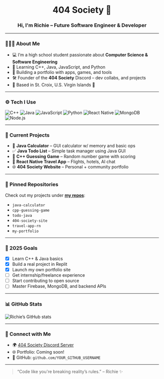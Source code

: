 <h1 align="center">404 Society 👾</h1>
<h3 align="center">Hi, I'm Richie – Future Software Engineer & Developer</h3>

---

### 👨🏽‍💻 About Me

- 💻 I’m a high school student passionate about **Computer Science & Software Engineering**
- 🔧 Learning C++, Java, JavaScript, and Python
- 🧠 Building a portfolio with apps, games, and tools
- 🛠️ Founder of the **404 Society** Discord – dev collabs, and projects
- 📍 Based in St. Croix, U.S. Virgin Islands 🌴

---

### ⚙️ Tech I Use

![C++](https://img.shields.io/badge/C++-00599C?style=flat&logo=c%2B%2B&logoColor=white)
![Java](https://img.shields.io/badge/Java-ED8B00?style=flat&logo=java&logoColor=white)
![JavaScript](https://img.shields.io/badge/JavaScript-F7DF1E?style=flat&logo=javascript&logoColor=black)
![Python](https://img.shields.io/badge/Python-3776AB?style=flat&logo=python&logoColor=white)
![React Native](https://img.shields.io/badge/React_Native-20232A?style=flat&logo=react&logoColor=61DAFB)
![MongoDB](https://img.shields.io/badge/MongoDB-4EA94B?style=flat&logo=mongodb&logoColor=white)
![Node.js](https://img.shields.io/badge/Node.js-339933?style=flat&logo=nodedotjs&logoColor=white)

---

### 🧠 Current Projects

- 🔢 **Java Calculator** – GUI calculator w/ memory and basic ops
- ✅ **Java Todo List** – Simple task manager using Java GUI
- 🎲 **C++ Guessing Game** – Random number game with scoring
- 🧭 **React Native Travel App** – Flights, hotels, AI chat
- 🌐 **404 Society Website** – Personal + community portfolio

---

### 📌 Pinned Repositories

Check out my projects under **[my repos](https://github.com/YOUR_GITHUB_USERNAME?tab=repositories)**:
- `java-calculator`
- `cpp-guessing-game`
- `todo-java`
- `404-society-site`
- `travel-app-rn`
- `my-portfolio`

---

### 🎯 2025 Goals

- [x] Learn C++ & Java basics  
- [x] Build a real project in Replit  
- [x] Launch my own portfolio site  
- [ ] Get internship/freelance experience  
- [ ] Start contributing to open source  
- [ ] Master Firebase, MongoDB, and backend APIs  

---

### 📊 GitHub Stats

![Richie’s GitHub stats](https://github-readme-stats.vercel.app/api?username=YOUR_GITHUB_USERNAME&show_icons=true&theme=radical)

---

### 🤝 Connect with Me

- 🌍 [404 Society Discord Server](https://discord.gg/YOUR_INVITE_LINK)
- 🌐 Portfolio: Coming soon!
- 🐙 GitHub: `github.com/YOUR_GITHUB_USERNAME`

---

> “Code like you're breaking reality’s rules.” – Richie ✨
